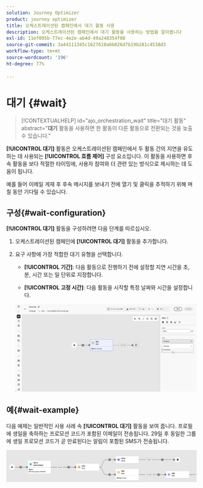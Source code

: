 ```yaml
---
solution: Journey Optimizer
product: journey optimizer
title: 오케스트레이션된 캠페인에서 대기 활동 사용
description: 오케스트레이션된 캠페인에서 대기 활동을 사용하는 방법을 알아봅니다
exl-id: 11ef095b-77ec-4e2e-ab4d-49a248354f08
source-git-commit: 3a44111345c1627610a6b026d7b19b281c4538d3
workflow-type: tm+mt
source-wordcount: '196'
ht-degree: 77%

---
```



# 대기 {#wait}

>[!CONTEXTUALHELP]
>id="ajo_orchestration_wait"
>title="대기 활동"
>abstract="**대기** 활동을 사용하면 한 활동이 다른 활동으로 전환되는 것을 늦출 수 있습니다."

**[!UICONTROL 대기]** 활동은 오케스트레이션된 캠페인에서 두 활동 간의 지연을 유도하는 데 사용되는 **[!UICONTROL 흐름 제어]** 구성 요소입니다. 이 활동을 사용하면 후속 활동을 보다 적절한 타이밍에, 사용자 참여와 더 관련 있는 방식으로 제시하는 데 도움이 됩니다.

예를 들어 이메일 게재 후 후속 메시지를 보내기 전에 열기 및 클릭을 추적하기 위해 며칠 동안 기다릴 수 있습니다.

## 구성{#wait-configuration}

**[!UICONTROL 대기]** 활동을 구성하려면 다음 단계를 따르십시오.

1. 오케스트레이션된 캠페인에 **[!UICONTROL 대기]** 활동을 추가합니다.

1. 요구 사항에 가장 적합한 대기 유형을 선택합니다.

   * **[!UICONTROL 기간]**: 다음 활동으로 진행하기 전에 설정할 지연 시간을 초, 분, 시간 또는 일 단위로 지정합니다.

   * **[!UICONTROL 고정 시간]**: 다음 활동을 시작할 특정 날짜와 시간을 설정합니다.

   ![](../assets/wait_activity.png)

## 예{#wait-example}

다음 예제는 일반적인 사용 사례 속 **[!UICONTROL 대기]** 활동을 보여 줍니다.  프로필에 생일을 축하하는 프로모션 코드가 포함된 이메일이 전송됩니다. 29일 후 동일한 그룹에 생일 프로모션 코드가 곧 만료된다는 알림이 포함된 SMS가 전송됩니다.

![](../assets/wait-example.png)
